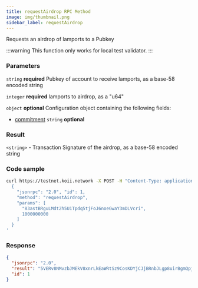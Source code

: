 ```yaml
---
title: requestAirdrop RPC Method
image: img/thumbnail.png
sidebar_label: requestAirdrop
---
```



Requests an airdrop of lamports to a Pubkey

:::warning
This function only works for local test validator.
:::

### Parameters
`string` **required**
Pubkey of account to receive lamports, as a base-58 encoded string

`integer` **required**
lamports to airdrop, as a "u64"

`object` **optional**
Configuration object containing the following fields:
- [commitment](/develop/rpcapi/intro#configuring-state-commitment) `string` **optional**

### Result

`<string>` - Transaction Signature of the airdrop, as a base-58 encoded string

### Code sample

```sh
curl https://testnet.koii.network -X POST -H "Content-Type: application/json" -d '
  {
    "jsonrpc": "2.0", "id": 1,
    "method": "requestAirdrop",
    "params": [
      "83astBRguLMdt2h5U1Tpdq5tjFoJ6noeGwaY3mDLVcri",
      1000000000
    ]
  }
'
```


### Response

```json
{
  "jsonrpc": "2.0",
  "result": "5VERv8NMvzbJMEkV8xnrLkEaWRtSz9CosKDYjCJjBRnbJLgp8uirBgmQpjKhoR4tjF3ZpRzrFmBV6UjKdiSZkQUW",
  "id": 1
}
```
